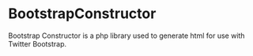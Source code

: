 BootstrapConstructor
====================

Bootstrap Constructor is a php library used to generate html for use with Twitter Bootstrap.